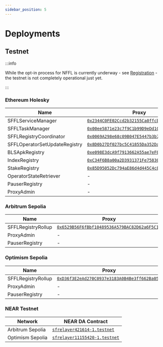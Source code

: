 ```yaml
---
sidebar_position: 5
---
```


# Deployments

## Testnet

:::info

While the opt-in process for NFFL is currently underway - see
[Registration](./operator/registration) - the testnet is not completely
operational just yet.

:::

### Ethereum Holesky

| Name                          | Proxy                                                                                                                           | Implementation                                                                                                                  |
| ----------------------------- | ------------------------------------------------------------------------------------------------------------------------------- | ------------------------------------------------------------------------------------------------------------------------------- |
| SFFLServiceManager            | [`0x2344C0FE02Ccd2b32155Ca0ffcb1978a6d96a552`](https://holesky.etherscan.io/address/0x2344C0FE02Ccd2b32155Ca0ffcb1978a6d96a552) | [`0x750954a384174dF80446D97eBbCaE6E1A084DE6E`](https://holesky.etherscan.io/address/0x750954a384174dF80446D97eBbCaE6E1A084DE6E) |
| SFFLTaskManager               | [`0x00ee5871e23c7f9C1b99D9eDd1Cf022772a604FD`](https://holesky.etherscan.io/address/0x00ee5871e23c7f9C1b99D9eDd1Cf022772a604FD) | [`0x705a8fe9Fbc56313fa7084B699241D68ae82FC00`](https://holesky.etherscan.io/address/0x705a8fe9Fbc56313fa7084B699241D68ae82FC00) |
| SFFLRegistryCoordinator       | [`0x0069A298e68c09B047E5447b3b762E42114a99a2`](https://holesky.etherscan.io/address/0x0069A298e68c09B047E5447b3b762E42114a99a2) | [`0x0edB96Ff10864E4fdC2Ea74bfd6B707d3847Ce3D`](https://holesky.etherscan.io/address/0x0edB96Ff10864E4fdC2Ea74bfd6B707d3847Ce3D) |
| SFFLOperatorSetUpdateRegistry | [`0x8D0b27Df027bc5C41855Da352Da4B5B2C406c1F0`](https://holesky.etherscan.io/address/0x8D0b27Df027bc5C41855Da352Da4B5B2C406c1F0) | [`0xA1585A624E8B7da1c15D16B007FA5a2A4504681D`](https://holesky.etherscan.io/address/0xA1585A624E8B7da1c15D16B007FA5a2A4504681D) |
| BLSApkRegistry                | [`0xe098E3dcA9f7913662A55ae7eF0B74fa987628f0`](https://holesky.etherscan.io/address/0xe098E3dcA9f7913662A55ae7eF0B74fa987628f0) | [`0x86234647eBB7701002f1a26027e9645BadEF0010`](https://holesky.etherscan.io/address/0x86234647eBB7701002f1a26027e9645BadEF0010) |
| IndexRegistry                 | [`0xC34F6B8a00a2D3931371Fe75830260B6bcBf9BDB`](https://holesky.etherscan.io/address/0xC34F6B8a00a2D3931371Fe75830260B6bcBf9BDB) | [`0x92C398BE767A420f29a19A9F73A59D07e6169037`](https://holesky.etherscan.io/address/0x92C398BE767A420f29a19A9F73A59D07e6169037) |
| StakeRegistry                 | [`0x85D95052Dc794aE86d4d445C4c8d52D9a49Fa3e2`](https://holesky.etherscan.io/address/0x85D95052Dc794aE86d4d445C4c8d52D9a49Fa3e2) | [`0xae16156Ad88dd384963E64A0cEe6101F4F69A276`](https://holesky.etherscan.io/address/0xae16156Ad88dd384963E64A0cEe6101F4F69A276) |
| OperatorStateRetriever        | -                                                                                                                               | [`0x729273700C0a8717Cf2Dd93Ced664902882d476b`](https://holesky.etherscan.io/address/0x729273700C0a8717Cf2Dd93Ced664902882d476b) |
| PauserRegistry                | -                                                                                                                               | [`0xb644FA287736c3765EF76aD554446329ab7Eb849`](https://holesky.etherscan.io/address/0xb644FA287736c3765EF76aD554446329ab7Eb849) |
| ProxyAdmin                    | -                                                                                                                               | [`0x7116696AC76968743ed8b62E32B1a9Da627a815E`](https://holesky.etherscan.io/address/0x7116696AC76968743ed8b62E32B1a9Da627a815E) |

### Arbitrum Sepolia

| Name               | Proxy                                                                                                                          | Implementation                                                                                                                 |
| ------------------ | ------------------------------------------------------------------------------------------------------------------------------ | ------------------------------------------------------------------------------------------------------------------------------ |
| SFFLRegistryRollup | [`0x6529B56F6fBbf10489536A579BAC82D62a6F5C11`](https://sepolia.arbiscan.io/address/0x6529B56F6fBbf10489536A579BAC82D62a6F5C11) | [`0x627441B9e50848c11528dCC19f5fd425EB9384f0`](https://sepolia.arbiscan.io/address/0x627441B9e50848c11528dCC19f5fd425EB9384f0) |
| ProxyAdmin         | -                                                                                                                              | [`0xf1EC1e53dcf222667f929EbF7dbaA21ab25066f6`](https://sepolia.arbiscan.io/address/0xf1EC1e53dcf222667f929EbF7dbaA21ab25066f6) |
| PauserRegistry     | -                                                                                                                              | [`0xD36f3E2eAd270C0937e3183A0B4Be3ff662Ba05a`](https://sepolia.arbiscan.io/address/0xD36f3E2eAd270C0937e3183A0B4Be3ff662Ba05a) |

### Optimism Sepolia

| Name               | Proxy                                                                                                                                    | Implementation                                                                                                                           |
| ------------------ | ---------------------------------------------------------------------------------------------------------------------------------------- | ---------------------------------------------------------------------------------------------------------------------------------------- |
| SFFLRegistryRollup | [`0xD36f3E2eAd270C0937e3183A0B4Be3ff662Ba05a`](https://sepolia-optimism.etherscan.io/address/0xD36f3E2eAd270C0937e3183A0B4Be3ff662Ba05a) | [`0xf1EC1e53dcf222667f929EbF7dbaA21ab25066f6`](https://sepolia-optimism.etherscan.io/address/0xf1EC1e53dcf222667f929EbF7dbaA21ab25066f6) |
| ProxyAdmin         | -                                                                                                                                        | [`0x84dd23209a0D47fd13f0963ADfa955d6ddcB175d`](https://sepolia-optimism.etherscan.io/address/0x84dd23209a0D47fd13f0963ADfa955d6ddcB175d) |
| PauserRegistry     | -                                                                                                                                        | [`0x60440D7a2C97A510E9b4b2644C46cAfE32a53363`](https://sepolia-optimism.etherscan.io/address/0x60440D7a2C97A510E9b4b2644C46cAfE32a53363) |

### NEAR Testnet

| Network          | NEAR DA Contract                                                                                   |
| ---------------- | -------------------------------------------------------------------------------------------------- |
| Arbitrum Sepolia | [`sfrelayer421614-1.testnet`](https://testnet.nearblocks.io/address/sfrelayer421614-1.testnet)     |
| Optimism Sepolia | [`sfrelayer11155420-1.testnet`](https://testnet.nearblocks.io/address/sfrelayer11155420-1.testnet) |
